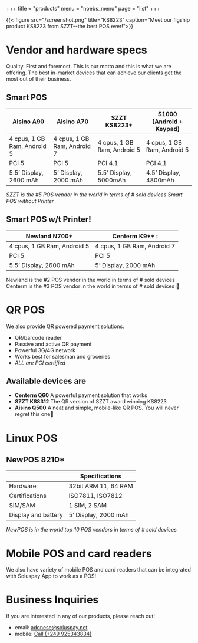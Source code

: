 +++
title = "products"
menu = "noebs_menu"
page = "list"
+++

{{< figure src="/screenshot.png" title="KS8223" caption="Meet our flgship product KS8223 from SZZT--the best POS ever!">}}


# Vendor and hardware specs
Quality. First and foremost. This is our motto and this is what we are offering. The best in-market devices that can achieve our clients get the most out of their business.

## Smart POS

| Aisino A90 | Aisino A70 | SZZT KS8223* | S1000 (Android + Keypad) |
|-------------|--------------|-------------|-------------------------|
| 4 cpus, 1 GB Ram, Android 5 | 4 cpus, 1 GB Ram, Android 7 | 4 cpus, 1 GB Ram, Android 5 | 4 cpus, 1 GB Ram, Android 5 |
| PCI 5 | PCI 5 | PCI 4.1 | PCI 4.1 |
| 5.5’ Display, 2600 mAh | 5’ Display, 2000 mAh | 5.5’ Display, 5000mAh | 4.5’ Display, 4800mAh |

*SZZT is the #5 POS vendor in the world in terms of # sold devices
Smart POS without Printer*

## Smart POS w/t Printer!

| Newland N700* | Centerm K9** :|
|----------------|--------------|
| 4 cpus, 1 GB Ram, Android 5 | 4 cpus, 1 GB Ram, Android 7 |
| PCI 5 | PCI 5 |
| 5.5’ Display, 2600 mAh | 5’ Display, 2000 mAh | 

Newland is the #2 POS vendor in the world in terms of # sold devices<br>
Centerm is the #3 POS vendor in the world in terms of # sold devices

# QR POS
We also provide QR powered payment solutions.
- QR/barcode reader
- Passive and active QR payment
- Powerful 3G/4G network
- Works best for salesman and groceries
- *ALL are PCI certified*

## Available devices are
* **Centerm Q60**
A powerful payment solution that works
* **SZZT KS8312**
The QR version of SZZT award winning KS8223
* **Aisino Q500**
A neat and simple, mobile-like QR POS. You will never regret this one

# Linux POS
## NewPOS 8210*

|           |  Specifications                     |
|----------|----------------------|
| Hardware | 32bit ARM 11, 64 RAM |
| Certifications | ISO7811, ISO7812 |
| SIM/SAM | 1 SIM, 2 SAM |
| Display and battery | 5’ Display, 2000 mAh |

*NewPOS is in the world top 10 POS vendors in terms of # sold devices*

# Mobile POS and card readers
We also have variety of mobile POS and card readers that can be integrated with Soluspay App to work as a POS! 


# Business Inquiries
If you are interested in any of our products, please reach out!

- email: <a href="mailto:adonese@soluspay.net">adonese@soluspay.net</a>
- mobile: <a href="tel:+249925343834">Call (+249 925343834)</a>